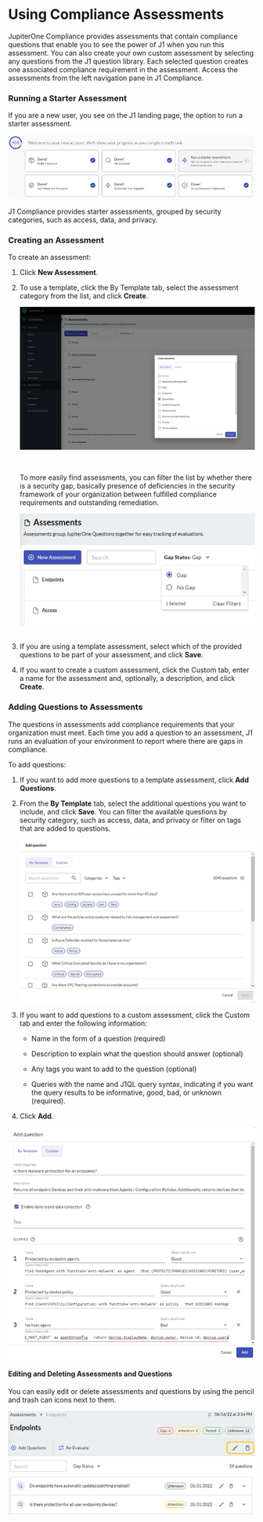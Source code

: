 # Using Compliance Assessments

JupiterOne Compliance provides assessments that contain compliance questions that enable you to see the power of J1 when you run this assessment. You can also create your own custom assessment by selecting any questions from the J1 question library. Each selected question creates one associated compliance requirement in the assessment. Access the assessments from the left navigation pane in J1 Compliance.

### Running a Starter Assessment

If you are a new user, you see on the J1 landing page, the option to run a starter assessment. 

![](../assets/compliance-start-assessment.png)

J1 Compliance provides starter assessments, grouped by security categories, such as access, data, and privacy. 

### Creating an Assessment

To create an assessment:

1. Click **New Assessment**.

2. To use a template, click the By Template tab, select the assessment category from the list, and click **Create**.
   ​

   ![](../assets/compliance-create-assess.png)

   ​

   To more easily find assessments, you can filter the list by whether there is a security gap, basically presence of deficiencies in the security framework of your organization between fulfilled compliance requirements and outstanding remediation.
   ​

   ![](../assets/compliance-assess-gap.png) 
   ​


3. If you are using a template assessment, select which of the provided questions to be part of your assessment, and click **Save**.
4. If you want to create a custom assessment, click the Custom tab, enter a name for the assessment and, optionally, a description, and click **Create**. 


### Adding Questions to Assessments

The questions in assessments add compliance requirements that your organization must meet. Each time you add a question to an assessment, J1 runs an evaluation of your environment to report where there are gaps in compliance.

To add questions: 

1. If you want to add more questions to a template assessment, click **Add Questions**.

2. From the **By Template** tab, select the additional questions you want to include, and click **Save**. You can filter the available questions by security category, such as access, data, and privacy or filter on tags that are added to questions.

   ![](../assets/compliance-question-adding.png) 

3. If you want to add questions to a custom assessment, click the Custom tab and enter the following information:

   - Name in the form of a question (required)


   - Description to explain what the question should answer (optional)


   - Any tags you want to add to the question (optional)


   - Queries with the name and J1QL query syntax, indicating if you want the query results to be informative, good, bad, or unknown (required).

4. Click **Add**.

![](../assets/compliance-add-question.png) 

#### Editing and Deleting Assessments and Questions

You can easily edit or delete assessments and questions by using the pencil and trash can icons next to them. 

![](../assets/compliance-assess-edit.png) 
